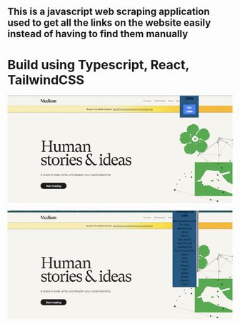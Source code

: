 ## This is a javascript web scraping application used to get all the links on the website easily instead of having to find them manually

# Build using Typescript, React, TailwindCSS

![SC 1](screenshot1.png)

![SC 2](screenshot2.png)
